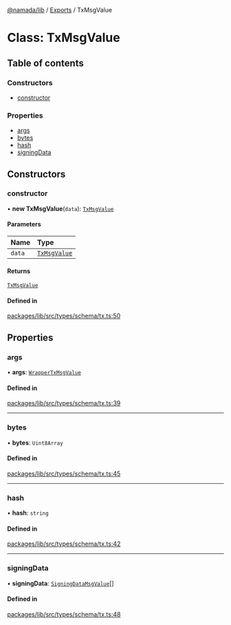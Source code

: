 [@namada/lib](../README.md) / [Exports](../modules.md) / TxMsgValue

# Class: TxMsgValue

## Table of contents

### Constructors

- [constructor](TxMsgValue.md#constructor)

### Properties

- [args](TxMsgValue.md#args)
- [bytes](TxMsgValue.md#bytes)
- [hash](TxMsgValue.md#hash)
- [signingData](TxMsgValue.md#signingdata)

## Constructors

### constructor

• **new TxMsgValue**(`data`): [`TxMsgValue`](TxMsgValue.md)

#### Parameters

| Name | Type |
| :------ | :------ |
| `data` | [`TxMsgValue`](TxMsgValue.md) |

#### Returns

[`TxMsgValue`](TxMsgValue.md)

#### Defined in

[packages/lib/src/types/schema/tx.ts:50](https://github.com/namada-net/namada-sdkjs/blob/317e383a8ca213c3545ce431bc294c7340c765cd/packages/lib/src/types/schema/tx.ts#L50)

## Properties

### args

• **args**: [`WrapperTxMsgValue`](WrapperTxMsgValue.md)

#### Defined in

[packages/lib/src/types/schema/tx.ts:39](https://github.com/namada-net/namada-sdkjs/blob/317e383a8ca213c3545ce431bc294c7340c765cd/packages/lib/src/types/schema/tx.ts#L39)

___

### bytes

• **bytes**: `Uint8Array`

#### Defined in

[packages/lib/src/types/schema/tx.ts:45](https://github.com/namada-net/namada-sdkjs/blob/317e383a8ca213c3545ce431bc294c7340c765cd/packages/lib/src/types/schema/tx.ts#L45)

___

### hash

• **hash**: `string`

#### Defined in

[packages/lib/src/types/schema/tx.ts:42](https://github.com/namada-net/namada-sdkjs/blob/317e383a8ca213c3545ce431bc294c7340c765cd/packages/lib/src/types/schema/tx.ts#L42)

___

### signingData

• **signingData**: [`SigningDataMsgValue`](SigningDataMsgValue.md)[]

#### Defined in

[packages/lib/src/types/schema/tx.ts:48](https://github.com/namada-net/namada-sdkjs/blob/317e383a8ca213c3545ce431bc294c7340c765cd/packages/lib/src/types/schema/tx.ts#L48)
